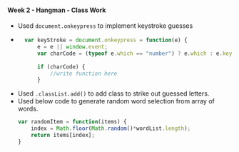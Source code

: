 #### Week 2 - Hangman - Class Work

* Used `document.onkeypress` to implement keystroke guesses
* ```javascript 
    var keyStroke = document.onkeypress = function(e) {
        e = e || window.event;
        var charCode = (typeof e.which == "number") ? e.which : e.keyCode;
        
        if (charCode) { 
            //write function here
        }
    ```
* Used `.classList.add()` to add class to strike out guessed letters.
* Used below code to generate random word selection from array of words.
    ```javascript
    var randomItem = function(items) {
        index = Math.floor(Math.random()*wordList.length);
        return items[index];
    }
```